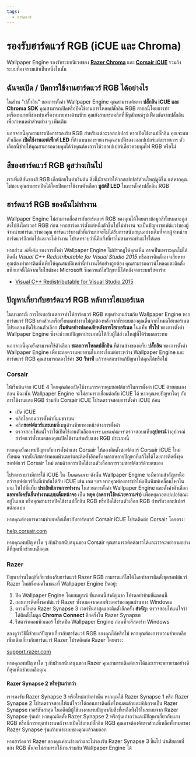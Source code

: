 ```yaml
---
tags:
  - ฮาร์ดแวร์
---
```


# รองรับฮาร์ดแวร์ RGB (iCUE และ Chroma)

Wallpaper Engine รองรับระบบนิเวศของ [**Razer Chroma**](https://www.razer.com/chroma) และ [**Corsair iCUE**](https://www.corsair.com/icue) รวมถึงระบบที่อาจรวมเข้าเป็นหนึ่งในนั้น

## ฉันจะเปิด / ปิดการใช้งานฮาร์ดแวร์ RGB ได้อย่างไร

ในส่วน "ปลั๊กอิน" ของการตั้งค่า Wallpaper Engine คุณสามารถค้นหา **ปลั๊กอิน iCUE และ Chroma SDK** คุณสามารถเปิดหรือปิดใช้งานการโหลดปลั๊กอิน RGB สากลนี้โดยการทำเครื่องหมายที่ช่องทำเครื่องหมายทางด้านซ้าย คุณยังสามารถคลิกที่สัญลักษณ์รูปเฟืองถัดจากปลั๊กอินเพื่อกำหนดค่าส่วนต่าง ๆ เพิ่มเติม

นอกจากนี้คุณสามารถปิดการรองรับ RGB สำหรับแต่ละวอลเปเปอร์ หากเปิดใช้งานปลั๊กอิน คุณจะพบตัวเลือก **เปิดใช้งานเอฟเฟ็กต์ LED** ที่ด้านบนของรายการคุณสมบัติของวอลเปเปอร์แต่ละรายการ ตัวเลือกนี้ช่วยให้คุณสามารถควบคุมได้ว่าคุณต้องการให้วอลเปเปอร์เดี่ยวควบคุมไฟ RGB หรือไม่

## สีของฮาร์ดแวร์ RGB ดูสว่างเกินไป

เราเพิ่มสีสันของสี RGB เล็กน้อยในค่าเริ่มต้น สิ่งนี้มักจะทำให้วอลเปเปอร์ส่วนใหญ่ดูดีขึ้น แต่หากคุณไม่ชอบคุณสามารถปิดได้โดยปิดการใช้งานตัวเลือก **บูสต์สี LED** ในการตั้งค่าปลั๊กอิน RGB

## ฮาร์ดแวร์ RGB ของฉันไม่ทำงาน

Wallpaper Engine ไม่สามารถสื่อสารกับฮาร์ดแวร์ RGB ของคุณได้โดยตรงข้อมูลสีทั้งหมดจะถูกส่งไปยังไดรเวอร์ RGB ก่อน หากฮาร์ดแวร์ตั้งแต่หนึ่งตัวขึ้นไปไม่ทำงาน จะเป็นปัญหาซอฟต์แวร์ของผู้จำหน่ายฮาร์ดแวร์ของคุณ ฮาร์ดแวร์บางตัวที่เก่ามากจะไม่ได้รับการสนับสนุนอย่างเต็มที่จากผู้จำหน่ายฮาร์ดแวร์อีกต่อไปและจะไม่ทำงาน โปรดทราบว่านี่คือสิ่งที่เราไม่สามารถทำอะไรได้เลย

หากส่วน *ปลั๊กอิน* ของการตั้งค่า Wallpaper Engine ไม่ปรากฏให้คุณเห็น อาจเป็นเพราะคุณไม่ได้ติดตั้ง *Visual C++ Redistributable for Visual Studio 2015* หรือการติดตั้งอาจเสียหาย คุณต้องทำการติดตั้งเพื่อให้คุณสมบัติเหล่านี้ทำงานได้อย่างถูกต้อง คุณสามารถดาวน์โหลดและติดตั้งแพ็กเกจนี้ได้จากเว็บไซต์ของ Microsoft ซึ่งควรแก้ไขปัญหานี้ได้หลังจากระบบรีสตาร์ท:

* [Visual C++ Redistributable for Visual Studio 2015](https://www.microsoft.com/download/details.aspx?id=48145)

## ปัญหาเกี่ยวกับฮาร์ดแวร์ RGB หลังการไฮเบอร์เนต

ในบางกรณี การไฮเบอร์เนตอาจทำให้ฮาร์ดแวร์ RGB หยุดทำงานร่วมกับ Wallpaper Engine หากฮาร์ดแวร์ RGB บางส่วนหรือทั้งหมดทำงานไม่ถูกต้องหลังจากที่ระบบของคุณตื่นจากโหมดไฮเบอร์เนต โปรดลองเปิดใช้งานตัวเลือก **เริ่มต้นอย่างปลอดภัยหลังการไฮเบอร์เนต** ในแท็บ **ทั่วไป** ของการตั้งค่า Wallpaper Engine ซึ่งจะช่วยแก้ปัญหาประเภทนี้ให้กับผู้ใช้ส่วนใหญ่ที่ได้รับผลกระทบ

นอกจากนี้คุณยังสามารถใช้ตัวเลือก **ชะลอการโหลดปลั๊กอิน** ที่ด้านล่างของแท็บ **ปลั๊กอิน** ของการตั้งค่า Wallpaper Engine เพื่อชะลอความพยายามในการเชื่อมต่อระหว่าง Wallpaper Engine และฮาร์ดแวร์ RGB คุณสามารถลองใช้ค่า **30 วินาที** แล้วทดสอบว่าแก้ปัญหาให้คุณได้หรือไม่

### Corsair

ให้เริ่มต้นจาก iCUE 4 โดยคุณต้องเปิดใช้งานการควบคุมซอฟต์แวร์ในการตั้งค่า iCUE ด้วยตนเองก่อน มิฉะนั้น Wallpaper Engine จะไม่สามารถเชื่อมต่อกับ iCUE ได้ หากคุณพบปัญหาใดๆ กับการใช้งานแสง RGB ร่วมกับ Corsair iCUE โปรดตรวจสอบการตั้งค่า iCUE ก่อน

* เปิด iCUE
* คลิกไอคอนการตั้งค่าที่มุมขวาบน
* คลิก**ซอฟต์แวร์และเกม**ที่เมนูด้านซ้ายของหน้าต่างการตั้งค่า
* ตรวจสอบให้แน่ใจว่าได้เปิดใช้งานตัวเลือก*การรวมซอฟต์แวร์* ตรวจสอบแท็บ**อุปกรณ์**ว่าอุปกรณ์ฮาร์ดแวร์ทั้งหมดของคุณเปิดใช้งานสำหรับแสง RGB ประเภทนี้

หากคุณยังคงพบปัญหากับการตั้งค่าแสง Corsair ให้ลองติดตั้งซอฟต์แวร์ Corsair iCUE ใหม่ทั้งหมด จากนั้นรีสตาร์ทคอมพิวเตอร์และติดตั้งอีกครั้ง หลากหลายปัญหาที่แก้ไขได้โดยการติดตั้งชุดซอฟต์แวร์ Corsair ใหม่ ตามด้วยการเปิดใช้งานตัวเลือกการรวมซอฟต์แวร์ด้วยตนเอง

โปรดทราบว่ามีการใช้ iCUE ใน *โหมดเฉพาะ* ดังนั้น Wallpaper Engine จะมีความสำคัญเหนือกว่าซอฟต์แวร์อื่นที่เข้ากันได้กับ iCUE เช่น เกม ฯลฯ หากคุณต้องการทำให้แป้นพิมพ์เคลื่อนไหวในเกม ให้ไปที่แท็บ **ประสิทธิภาพการทำงาน** ในส่วนการตั้งค่า Wallpaper Engine และตั้งค่าตัวเลือก **แอพพลิเคชันอื่นทำงานแบบเต็มหน้าจอ** เป็น **หยุด (ลดการใช้หน่วยความจำ)** เพื่อหยุดวอลเปเปอร์ขณะอยู่ในเกม หรือคุณสามารถปิดใช้งานปลั๊กอิน RGB หรือปิดใช้งานตัวเลือก RGB สำหรับวอลเปเปอร์แต่ละแบบ

หากคุณต้องการความช่วยเหลือเกี่ยวกับฮาร์ดแวร์ Corsair iCUE โปรดติดต่อ Corsair โดยตรง:

[help.corsair.com](https://help.corsair.com/)

หากคุณพบปัญหาใด ๆ กับฝ่ายสนับสนุนของ Corsair คุณสามารถติดต่อเราได้และเราจะพยายามอย่างดีที่สุดเพื่อช่วยเหลือคุณ

### Razer

ปัญหาส่วนใหญ่ที่เกี่ยวข้องกับฮาร์ดแวร์ Razer RGB สามารถแก้ไขได้โดยทำการติดตั้งชุดซอฟต์แวร์ Razer ใหม่ทั้งหมดในขณะที่ Wallpaper Engine ปิดอยู่:

1. ปิด Wallpaper Engine โดยสมบูรณ์ ขั้นตอนนี้สำคัญมาก โปรดอย่าข้ามขั้นตอนนี้
2. ถอนการติดตั้งซอฟต์แวร์ Razer ทั้งหมดจากคอมพิวเตอร์ของคุณผ่านทาง Windows
3. ดาวน์โหลด Razer Synapse 3 เวอร์ชันล่าสุดและติดตั้งอีกครั้ง **สำคัญ:** ตรวจสอบให้แน่ใจว่าได้ติดตั้งโมดูล **Chroma Connect** อีกครั้งใน Razer Synapse
4. รีสตาร์ทคอมพิวเตอร์ โปรดปิด Wallpaper Engine ก่อนที่จะรีสตาร์ท Windows

ลองดูว่าวิธีนี้ช่วยแก้ปัญหาเกี่ยวกับฮาร์ดแวร์ RGB ของคุณได้หรือไม่ หากคุณต้องการความช่วยเหลือเพิ่มเติมเกี่ยวกับฮาร์ดแวร์ Razer โปรดติดต่อ Razer โดยตรง:

[support.razer.com](https://support.razer.com/)

หากคุณพบปัญหาใด ๆ กับฝ่ายสนับสนุนของ Razer คุณสามารถติดต่อเราได้และเราจะพยายามอย่างดีที่สุดเพื่อช่วยเหลือคุณ

#### Razer Synapse 2 หรือรุ่นเก่ากว่า

เรารองรับ Razer Synapse 3 หรือใหม่กว่าเท่านั้น หากคุณใช้ Razer Synapse 1 หรือ Razer Synapse 2 โปรดตรวจสอบให้แน่ใจว่าได้ถอนการติดตั้งทั้งหมดแล้วและอัปเกรดเป็น Razer Synapse เวอร์ชันล่าสุด ในอดีตมีผู้ใช้บางคนพบปัญหากับสิ่งที่เหลือทิ้งไว้ในระบบจาก Razer Synapse รุ่นเก่า หากคุณติดตั้ง Razer Synapse 2 หรือรุ่นเก่ากว่าและมีปัญหาเกี่ยวกับแสง RGB หรือมีการหยุดทำงานหลังจากเปิดใช้งานปลั๊กอิน RGB คุณอาจต้องค้นหาส่วนที่เหลือทั้งหมดของ Razer Synapse รุ่นเก่าบนระบบของคุณแล้วลบออก

หากฮาร์ดแวร์ Razer ของคุณค่อนข้างเก่าและไม่รองรับ Razer Synapse 3 ขึ้นไป น่าเสียดายที่แสง RGB นั้นจะไม่สามารถใช้งานร่วมกับ Wallpaper Engine ได้